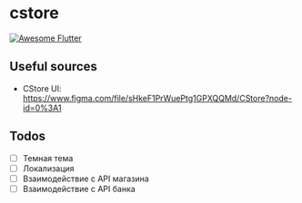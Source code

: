 # cstore
[![Awesome Flutter](https://img.shields.io/badge/Awesome-Flutter-blue.svg)](https://github.com/Solido/awesome-flutter)

## Useful sources
- CStore UI: https://www.figma.com/file/sHkeF1PrWuePtg1GPXQQMd/CStore?node-id=0%3A1<br>

## Todos

- [ ] Темная тема
- [ ] Локализация
- [ ] Взаимодействие с API магазина
- [ ] Взаимодействие с API банка